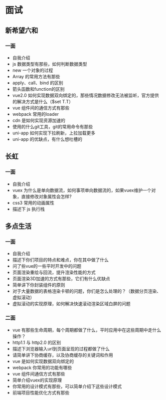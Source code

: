 # 面试
## 新希望六和
### 一面
- 自我介绍
- js 数据类型有那些，如何判断数据类型
- new 一个对象的过程
- Array 的常用方法有那些
- apply、call、bind 的区别
- 箭头函数和function的区别
- vue2.0 如何实现数据双向绑定的，那些情况数据修改无法被监听，官方提供的解决方式是什么（$set T.T）
- vue 组件间的通信方式有那些
- webpack 常用的loader
- cdn 是如何实现资源加速的
- 使用的什么git工具，git的常用命令有那些
- uni-app 如何实现下拉刷新，上拉加载更多
- uni-app 的优缺点，有什么想吐槽的 
  
## 长虹
### 一面
- 自我介绍
- vuex 为什么是单向数据流，如何事项单向数据流的，如果vuex维护一个对象，直接修改对象属性会怎样?
- css3 常用的动画属性
- 描述下 js 执行栈

## 多点生活
### 一面
- 自我介绍
- 描述下你们项目的特点和难点，你在其中做了什么
- 问了些vue的一些平时开发中的问题
- 页面渲染重绘与回流，提升渲染性能的方式
- 页面渲染3D加速的方式有那些，它们有什么优缺点
- 简单讲下你封装组件的原则
- 对于大量数据的表格渲染卡顿的问题，你们是怎么处理的？（数据分页渲染、虚拟滚动）
- 虚拟滚动的实现原理，如何解决快速滚动渲染区域白屏的问题

### 二面
- vue 有那些生命周期，每个周期都做了什么，平时应用中在这些周期中走什么操作？
- http1.1 与 http2.0 的区别
- 描述下浏览器输入url到页面呈现的过程都做了什么
- 请简单讲下协商缓存，以及协商缓存的关键词和作用
- vue 是如何实现数据双向绑定的
- webpack 你常用的功能有哪些
- vue 组件间通信方式有那些
- 简单介绍vuex的实现原理
- 你常用的设计模式有那些，可以简单介绍下这些设计模式
- 前端项目性能优化方式有那些
